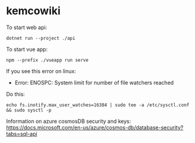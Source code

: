 # kemcowiki
To start web api:
```
dotnet run --project ./api
```
To start vue app:
```
npm --prefix ./vueapp run serve
```
If you see this error on linux:<br>
- Error: ENOSPC: System limit for number of file watchers reached 

Do this:<br>
```
echo fs.inotify.max_user_watches=16384 | sudo tee -a /etc/sysctl.conf && sudo sysctl -p
```
Information on azure cosmosDB security and keys:<br>
https://docs.microsoft.com/en-us/azure/cosmos-db/database-security?tabs=sql-api<br>
